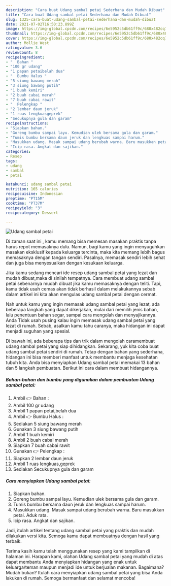 ```yaml
---
description: "Cara buat Udang sambal petai Sederhana dan Mudah Dibuat"
title: "Cara buat Udang sambal petai Sederhana dan Mudah Dibuat"
slug: 1325-cara-buat-udang-sambal-petai-sederhana-dan-mudah-dibuat
date: 2021-07-02T16:50:23.899Z
image: https://img-global.cpcdn.com/recipes/6e5952c5db61ff9c/680x482cq70/udang-sambal-petai-foto-resep-utama.jpg
thumbnail: https://img-global.cpcdn.com/recipes/6e5952c5db61ff9c/680x482cq70/udang-sambal-petai-foto-resep-utama.jpg
cover: https://img-global.cpcdn.com/recipes/6e5952c5db61ff9c/680x482cq70/udang-sambal-petai-foto-resep-utama.jpg
author: Mollie West
ratingvalue: 3.6
reviewcount: 8
recipeingredient:
- "  Bahan "
- "100 gr udang"
- "1 papan petaibelah dua"
- "  Bumbu Halus "
- "5 siung bawang merah"
- "3 siung bawang putih"
- "1 buah kemiri"
- "2 buah cabai merah"
- "7 buah cabai rawit"
- "  Pelengkap "
- "2 lembar daun jeruk"
- "1 ruas lengkuasgeprek"
- "Secukupnya gula dan garam"
recipeinstructions:
- "Siapkan bahan."
- "Goreng bumbu sampai layu. Kemudian ulek bersama gula dan garam."
- "Tumis bumbu bersama daun jeruk dan lengkuas sampai harum."
- "Masukkan udang. Masak sampai udang berubah warna. Baru masukkan petai. Aduk rata."
- "Icip rasa. Angkat dan sajikan."
categories:
- Resep
tags:
- udang
- sambal
- petai

katakunci: udang sambal petai 
nutrition: 165 calories
recipecuisine: Indonesian
preptime: "PT15M"
cooktime: "PT37M"
recipeyield: "3"
recipecategory: Dessert

---
```



![Udang sambal petai](https://img-global.cpcdn.com/recipes/6e5952c5db61ff9c/680x482cq70/udang-sambal-petai-foto-resep-utama.jpg)

Di zaman  saat ini , kamu memang bisa memesan masakan praktis tanpa harus repot memasaknya dulu. Namun, bagi kamu yang ingin menyuguhkan masakan eksklusif kepada keluarga tercinta, maka kita memang lebih bagus memasaknya dengan tangan sendiri. Pasalnya, memasak sendiri lebih sehat dan juga bisa menyesuaikan dengan kesukaan keluarga.

Jika kamu sedang mencari ide resep udang sambal petai yang lezat dan mudah dibuat,maka di sinilah tempatnya. Cara membuat udang sambal petai  sebenarnya mudah dibuat jika kamu memasaknya dengan teliti. Tapi, kamu tidak usah cemas akan tidak berhasil dalam melakukannya 
sebab dalam artikel ini kita akan mengulas udang sambal petai dengan cermat.  



Nah untuk kamu yang ingin memasak udang sambal petai yang lezat, ada beberapa langkah yang dapat dikerjakan, mulai dari memilih jenis bahan, lalu penentuan bahan segar, sampai cara mengolah dan menyajikannya. Anda Tidak usah pusing kalau ingin memasak udang sambal petai yang lezat di rumah. Sebab, asalkan kamu  tahu caranya, maka hidangan ini dapat menjadi suguhan yang spesial.

Di bawah ini, ada beberapa tips dan trik dalam mengolah caramembuat udang sambal petai yang siap dihidangkan. Sekarang, yuk kita coba buat udang sambal petai sendiri di rumah. Tetap dengan bahan yang sederhana, hidangan ini bisa memberi manfaat untuk membantu menjaga kesehatan tubuh kita. Anda bisa menyiapkan Udang sambal petai memakai 13 bahan dan 5 langkah pembuatan. Berikut ini cara dalam membuat hidangannya.

<!--inarticleads1-->

##### Bahan-bahan dan bumbu yang digunakan dalam pembuatan Udang sambal petai:

1. Ambil  👉 Bahan :
1. Ambil 100 gr udang
1. Ambil 1 papan petai,belah dua
1. Ambil  👉 Bumbu Halus :
1. Sediakan 5 siung bawang merah
1. Gunakan 3 siung bawang putih
1. Ambil 1 buah kemiri
1. Ambil 2 buah cabai merah
1. Siapkan 7 buah cabai rawit
1. Gunakan  👉 Pelengkap :
1. Siapkan 2 lembar daun jeruk
1. Ambil 1 ruas lengkuas,geprek
1. Sediakan Secukupnya gula dan garam




<!--inarticleads2-->

##### Cara menyiapkan Udang sambal petai:

1. Siapkan bahan.
1. Goreng bumbu sampai layu. Kemudian ulek bersama gula dan garam.
1. Tumis bumbu bersama daun jeruk dan lengkuas sampai harum.
1. Masukkan udang. Masak sampai udang berubah warna. Baru masukkan petai. Aduk rata.
1. Icip rasa. Angkat dan sajikan.




Jadi, itulah artikel tentang  udang sambal petai  yang praktis dan mudah dilakukan versi kita. Semoga kamu dapat membuatnya dengan hasil yang terbaik. 

Terima kasih kamu telah menggunakan resep yang kami tampilkan di halaman ini. Harapan kami, olahan  Udang sambal petai yang mudah di atas dapat membantu Anda menyiapkan hidangan yang enak untuk keluarga/teman maupun menjadi ide untuk berjualan makanan. Bagaimana? Mudah bukan? Itulah cara menyiapkan udang sambal petai yang bisa Anda lakukan di rumah. Semoga bermanfaat dan selamat mencoba!

